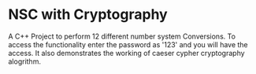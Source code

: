 # NSC with Cryptography
A C++ Project to perform 12 different number system Conversions. To access the functionality enter the password as '123' and you will have the access.
It also demonstrates the working of caeser cypher cryptography alogrithm.


